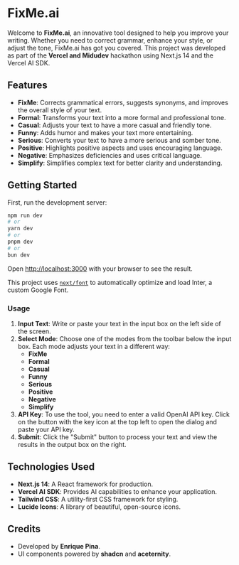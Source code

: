 # FixMe.ai

Welcome to **FixMe.ai**, an innovative tool designed to help you improve your writing. Whether you need to correct grammar, enhance your style, or adjust the tone, FixMe.ai has got you covered. This project was developed as part of the **Vercel and Midudev** hackathon using Next.js 14 and the Vercel AI SDK.

## Features

- **FixMe**: Corrects grammatical errors, suggests synonyms, and improves the overall style of your text.
- **Formal**: Transforms your text into a more formal and professional tone.
- **Casual**: Adjusts your text to have a more casual and friendly tone.
- **Funny**: Adds humor and makes your text more entertaining.
- **Serious**: Converts your text to have a more serious and somber tone.
- **Positive**: Highlights positive aspects and uses encouraging language.
- **Negative**: Emphasizes deficiencies and uses critical language.
- **Simplify**: Simplifies complex text for better clarity and understanding.

## Getting Started

First, run the development server:

```bash
npm run dev
# or
yarn dev
# or
pnpm dev
# or
bun dev
```

Open [http://localhost:3000](http://localhost:3000) with your browser to see the result.

This project uses [`next/font`](https://nextjs.org/docs/basic-features/font-optimization) to automatically optimize and load Inter, a custom Google Font.

### Usage

1. **Input Text**: Write or paste your text in the input box on the left side of the screen.
2. **Select Mode**: Choose one of the modes from the toolbar below the input box. Each mode adjusts your text in a different way:
   - **FixMe**
   - **Formal**
   - **Casual**
   - **Funny**
   - **Serious**
   - **Positive**
   - **Negative**
   - **Simplify**
3. **API Key**: To use the tool, you need to enter a valid OpenAI API key. Click on the button with the key icon at the top left to open the dialog and paste your API key.
4. **Submit**: Click the "Submit" button to process your text and view the results in the output box on the right.

## Technologies Used

- **Next.js 14**: A React framework for production.
- **Vercel AI SDK**: Provides AI capabilities to enhance your application.
- **Tailwind CSS**: A utility-first CSS framework for styling.
- **Lucide Icons**: A library of beautiful, open-source icons.

## Credits

- Developed by **Enrique Pina**.
- UI components powered by **shadcn** and **aceternity**.
